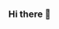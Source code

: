 ### Hi there 👋

<!--
**pontaberglund/pontaberglund** is a ✨ _special_ ✨ repository because its `README.md` (this file) appears on your GitHub profile.

Here are some ideas to get you started:

- 🔭 I’m currently studying IT at KTH
- 🌱 I’m currently learning Java and C
- 💬 Ask me about anything
-->
